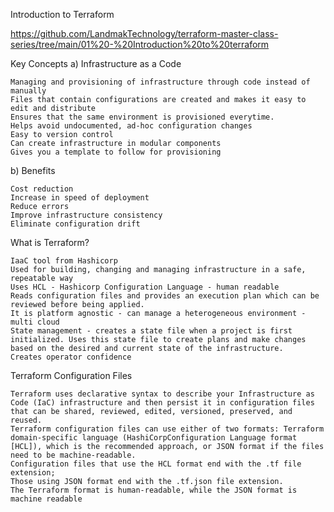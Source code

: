Introduction to Terraform

https://github.com/LandmakTechnology/terraform-master-class-series/tree/main/01%20-%20Introduction%20to%20terraform

Key Concepts
a) Infrastructure as a Code

    Managing and provisioning of infrastructure through code instead of manually
    Files that contain configurations are created and makes it easy to edit and distribute
    Ensures that the same environment is provisioned everytime.
    Helps avoid undocumented, ad-hoc configuration changes
    Easy to version control
    Can create infrastructure in modular components
    Gives you a template to follow for provisioning

b) Benefits

    Cost reduction
    Increase in speed of deployment
    Reduce errors
    Improve infrastructure consistency
    Eliminate configuration drift

What is Terraform?

    IaaC tool from Hashicorp
    Used for building, changing and managing infrastructure in a safe, repeatable way
    Uses HCL - Hashicorp Configuration Language - human readable
    Reads configuration files and provides an execution plan which can be reviewed before being applied.
    It is platform agnostic - can manage a heterogeneous environment - multi cloud
    State management - creates a state file when a project is first initialized. Uses this state file to create plans and make changes based on the desired and current state of the infrastructure.
    Creates operator confidence

Terraform Configuration Files

    Terraform uses declarative syntax to describe your Infrastructure as Code (IaC) infrastructure and then persist it in configuration files that can be shared, reviewed, edited, versioned, preserved, and reused.
    Terraform configuration files can use either of two formats: Terraform domain-specific language (HashiCorpConfiguration Language format [HCL]), which is the recommended approach, or JSON format if the files need to be machine-readable.
    Configuration files that use the HCL format end with the .tf file extension;
    Those using JSON format end with the .tf.json file extension.
    The Terraform format is human-readable, while the JSON format is machine readable

